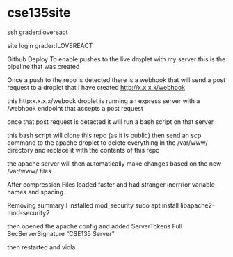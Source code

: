 # cse135site

ssh
grader:ilovereact

site login
grader:ILOVEREACT

Github Deploy
  To enable pushes to the live droplet with my server this is the pipeline that was created

  Once a push to the repo is detected there is a webhook that will send a post
  request to a droplet that I have created http://x.x.x.x/webhook 

  this http:x.x.x.x/webook droplet is running an express server
  with a /webhook endpoint that accepts a post request

  once that post request is detected it will run a bash script
  on that server

  this bash script will clone this repo (as it is public)
  then send an scp command to the apache droplet to delete
  everything in the /var/www/ directory and replace it
  with the contents of this repo

  the apache server will then automatically make changes
  based on the new /var/www/ files
 
After compression
  Files loaded faster and had stranger inerrrior variable names and spacing
  
Removing summary
  I installed mod_security
  sudo apt install libapache2-mod-security2
  
  then opened the apache config and added
  ServerTokens Full
  SecServerSignature “CSE135 Server”
  
  then restarted and viola 
